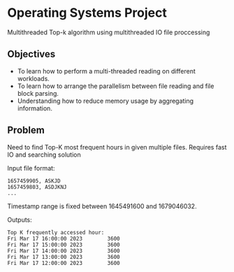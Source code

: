 # Operating Systems Project

Multithreaded Top-k algorithm using multithreaded IO file proccessing

## Objectives
- To learn how to perform a multi-threaded reading on different workloads.
- To learn how to arrange the parallelism between file reading and file block parsing.
- Understanding how to reduce memory usage by aggregating information.

## Problem

Need to find Top-K most frequent hours in given multiple files. Requires fast IO and searching solution

Input file format:
```
1657459905, ASKJD
1657459803, ASDJKNJ
... 
```
Timestamp range is fixed between 1645491600 and 1679046032. 

Outputs:
```
Top K frequently accessed hour:
Fri Mar 17 16:00:00 2023		3600
Fri Mar 17 15:00:00 2023		3600
Fri Mar 17 14:00:00 2023		3600
Fri Mar 17 13:00:00 2023		3600
Fri Mar 17 12:00:00 2023		3600
```